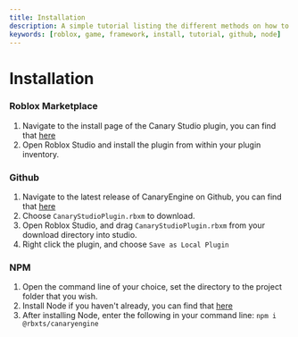 ```yaml
---
title: Installation
description: A simple tutorial listing the different methods on how to install CanaryEngine
keywords: [roblox, game, framework, install, tutorial, github, node]
---
```


# Installation

### Roblox Marketplace

1. Navigate to the install page of the Canary Studio plugin, you can find that [here](https://create.roblox.com/marketplace/asset/12591143042/Canary-Studio)
2. Open Roblox Studio and install the plugin from within your plugin inventory.

### Github

1. Navigate to the latest release of CanaryEngine on Github, you can find that [here](https://github.com/canary-development/CanaryEngine/releases/)
2. Choose `CanaryStudioPlugin.rbxm` to download.
3. Open Roblox Studio, and drag `CanaryStudioPlugin.rbxm` from your download directory into studio.
4. Right click the plugin, and choose `Save as Local Plugin`

### NPM

1. Open the command line of your choice, set the directory to the project folder that you wish.
2. Install Node if you haven't already, you can find that [here](https://nodejs.org/en/download)
3. After installing Node, enter the following in your command line: `npm i @rbxts/canaryengine`